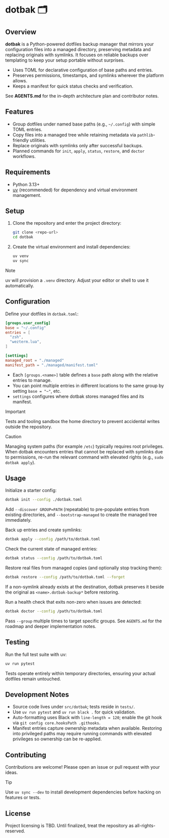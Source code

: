 # dotbak 🗂️

## Overview
**dotbak** is a Python-powered dotfiles backup manager that mirrors your configuration files into a managed directory, preserving metadata and replacing originals with symlinks. It focuses on reliable backups over templating to keep your setup portable without surprises.

- Uses TOML for declarative configuration of base paths and entries.
- Preserves permissions, timestamps, and symlinks wherever the platform allows.
- Keeps a manifest for quick status checks and verification.

See **AGENTS.md** for the in-depth architecture plan and contributor notes.

## Features
- Group dotfiles under named base paths (e.g., `~/.config`) with simple TOML entries.
- Copy files into a managed tree while retaining metadata via `pathlib`-friendly utilities.
- Replace originals with symlinks only after successful backups.
- Planned commands for `init`, `apply`, `status`, `restore`, and `doctor` workflows.

## Requirements
- Python 3.13+
- [uv](https://github.com/astral-sh/uv) (recommended) for dependency and virtual environment management.

## Setup
1. Clone the repository and enter the project directory:
   ```sh
   git clone <repo-url>
   cd dotbak
   ```

2. Create the virtual environment and install dependencies:
   ```sh
   uv venv
   uv sync
   ```

> [!NOTE]
> uv will provision a `.venv` directory. Adjust your editor or shell to use it automatically.

## Configuration
Define your dotfiles in `dotbak.toml`:

```toml
[groups.user_config]
base = "~/.config"
entries = [
  "zsh",
  "wezterm.lua",
]

[settings]
managed_root = "./managed"
manifest_path = "./managed/manifest.toml"
```

- Each `[groups.<name>]` table defines a `base` path along with the relative entries to manage.
- You can point multiple entries in different locations to the same group by setting `base = "~"`, etc.
- `settings` configures where dotbak stores managed files and its manifest.

> [!IMPORTANT]
> Tests and tooling sandbox the home directory to prevent accidental writes outside the repository.

> [!CAUTION]
> Managing system paths (for example `/etc`) typically requires root privileges. When dotbak encounters entries that cannot be replaced with symlinks due to permissions, re-run the relevant command with elevated rights (e.g., `sudo dotbak apply`).

## Usage
Initialize a starter config:

```sh
dotbak init --config ./dotbak.toml
```

Add `--discover GROUP=PATH` (repeatable) to pre-populate entries from existing directories, and `--bootstrap-managed` to create the managed tree immediately.

Back up entries and create symlinks:

```sh
dotbak apply --config /path/to/dotbak.toml
```

Check the current state of managed entries:

```sh
dotbak status --config /path/to/dotbak.toml
```

Restore real files from managed copies (and optionally stop tracking them):

```sh
dotbak restore --config /path/to/dotbak.toml --forget
```

If a non-symlink already exists at the destination, dotbak preserves it beside the original as `<name>.dotbak-backup*` before restoring.

Run a health check that exits non-zero when issues are detected:

```sh
dotbak doctor --config /path/to/dotbak.toml
```

Pass `--group` multiple times to target specific groups. See `AGENTS.md` for the roadmap and deeper implementation notes.

## Testing
Run the full test suite with uv:

```sh
uv run pytest
```

Tests operate entirely within temporary directories, ensuring your actual dotfiles remain untouched.

## Development Notes
- Source code lives under `src/dotbak`; tests reside in `tests/`.
- Use `uv run pytest` and `uv run black .` for quick validation.
- Auto-formatting uses Black with `line-length = 120`; enable the git hook via `git config core.hooksPath .githooks`.
- Manifest entries capture ownership metadata when available. Restoring into privileged paths may require running commands with elevated privileges so ownership can be re-applied.

## Contributing
Contributions are welcome! Please open an issue or pull request with your ideas.

> [!TIP]
> Use `uv sync --dev` to install development dependencies before hacking on features or tests.

## License
Project licensing is TBD. Until finalized, treat the repository as all-rights-reserved.
